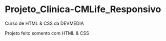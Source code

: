 # Projeto_Clinica-CMLife_Responsivo
Curso de HTML & CSS da DEVMEDIA

Projeto feito somento com HTML & CSS
